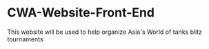 # CWA-Website-Front-End


This website will be used to help organize Asia's World of tanks blitz tournaments


